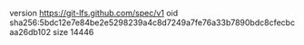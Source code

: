 version https://git-lfs.github.com/spec/v1
oid sha256:5bdc12e7e84be2e5298239a4c8d7249a7fe76a33b7890bdc8cfecbcaa26db102
size 14446

